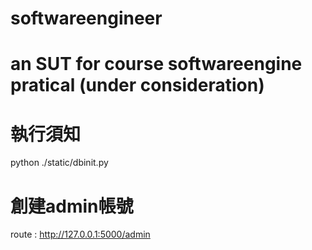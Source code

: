 # softwareengineer

# an SUT for course softwareengine pratical (under consideration)

# 執行須知
python ./static/dbinit.py

# 創建admin帳號
route : http://127.0.0.1:5000/admin